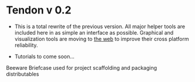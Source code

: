 # Tendon v 0.2

- This is a total rewrite of the previous version. All major helper tools are included here in as simple an interface as possible. Graphical and visualization tools are moving to [the web](https://www.davidaflood.com/appex/demo/) to improve their cross platform reliability.

- Tutorials to come soon...

Beeware Briefcase used for project scaffolding and packaging distributables
